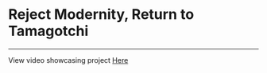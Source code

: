 # Reject Modernity, Return to Tamagotchi
---
View video showcasing project [Here](https://www.youtube.com/watch?v=5mvX5FHbs7w)
